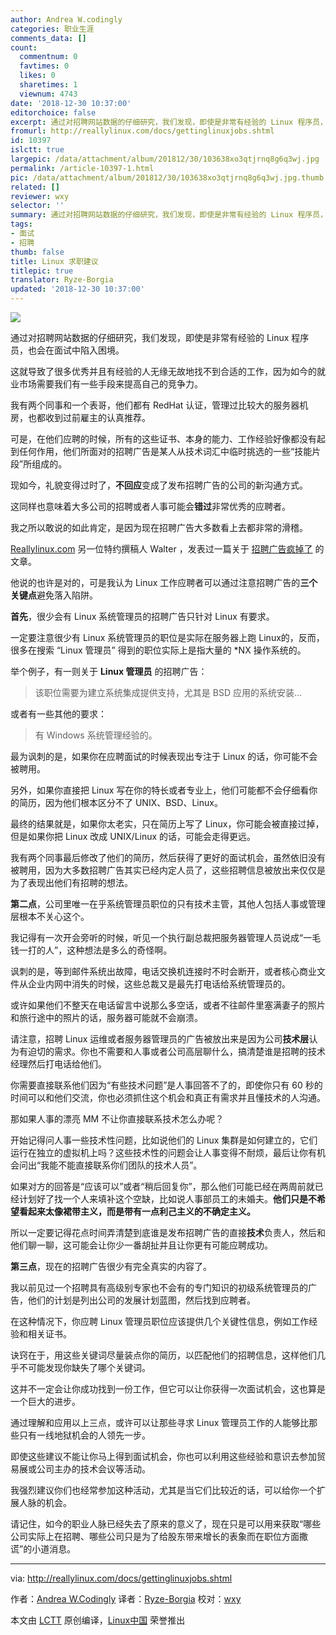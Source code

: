 ```yaml
---
author: Andrea W.codingly
categories: 职业生涯
comments_data: []
count:
  commentnum: 0
  favtimes: 0
  likes: 0
  sharetimes: 1
  viewnum: 4743
date: '2018-12-30 10:37:00'
editorchoice: false
excerpt: 通过对招聘网站数据的仔细研究，我们发现，即使是非常有经验的 Linux 程序员，也会在面试中陷入困境。
fromurl: http://reallylinux.com/docs/gettinglinuxjobs.shtml
id: 10397
islctt: true
largepic: /data/attachment/album/201812/30/103638xo3qtjrnq8g6q3wj.jpg
permalink: /article-10397-1.html
pic: /data/attachment/album/201812/30/103638xo3qtjrnq8g6q3wj.jpg.thumb.jpg
related: []
reviewer: wxy
selector: ''
summary: 通过对招聘网站数据的仔细研究，我们发现，即使是非常有经验的 Linux 程序员，也会在面试中陷入困境。
tags:
- 面试
- 招聘
thumb: false
title: Linux 求职建议
titlepic: true
translator: Ryze-Borgia
updated: '2018-12-30 10:37:00'
---
```


![](/data/attachment/album/201812/30/103638xo3qtjrnq8g6q3wj.jpg)


通过对招聘网站数据的仔细研究，我们发现，即使是非常有经验的 Linux 程序员，也会在面试中陷入困境。


这就导致了很多优秀并且有经验的人无缘无故地找不到合适的工作，因为如今的就业市场需要我们有一些手段来提高自己的竞争力。


我有两个同事和一个表哥，他们都有 RedHat 认证，管理过比较大的服务器机房，也都收到过前雇主的认真推荐。


可是，在他们应聘的时候，所有的这些证书、本身的能力、工作经验好像都没有起到任何作用，他们所面对的招聘广告是某人从技术词汇中临时挑选的一些“技能片段”所组成的。


现如今，礼貌变得过时了，**不回应**变成了发布招聘广告的公司的新沟通方式。


这同样也意味着大多公司的招聘或者人事可能会**错过**非常优秀的应聘者。


我之所以敢说的如此肯定，是因为现在招聘广告大多数看上去都非常的滑稽。


[Reallylinux.com](http://reallylinux.com) 另一位特约撰稿人 Walter ，发表过一篇关于 [招聘广告疯掉了](http://reallylinux.com/docs/wantadsmad.shtml) 的文章。


他说的也许是对的，可是我认为 Linux 工作应聘者可以通过注意招聘广告的**三个关键点**避免落入陷阱。


**首先**，很少会有 Linux 系统管理员的招聘广告只针对 Linux 有要求。


一定要注意很少有 Linux 系统管理员的职位是实际在服务器上跑 Linux的，反而，很多在搜索 “Linux 管理员” 得到的职位实际上是指大量的 \*NX 操作系统的。


举个例子，有一则关于 **Linux 管理员** 的招聘广告：



> 
> 该职位需要为建立系统集成提供支持，尤其是 BSD 应用的系统安装…
> 
> 
> 


或者有一些其他的要求：



> 
> 有 Windows 系统管理经验的。
> 
> 
> 


最为讽刺的是，如果你在应聘面试的时候表现出专注于 Linux 的话，你可能不会被聘用。


另外，如果你直接把 Linux 写在你的特长或者专业上，他们可能都不会仔细看你的简历，因为他们根本区分不了 UNIX、BSD、Linux。


最终的结果就是，如果你太老实，只在简历上写了 Linux，你可能会被直接过掉，但是如果你把 Linux 改成 UNIX/Linux 的话，可能会走得更远。


我有两个同事最后修改了他们的简历，然后获得了更好的面试机会，虽然依旧没有被聘用，因为大多数招聘广告其实已经内定人员了，这些招聘信息被放出来仅仅是为了表现出他们有招聘的想法。


**第二点**，公司里唯一在乎系统管理员职位的只有技术主管，其他人包括人事或管理层根本不关心这个。


我记得有一次开会旁听的时候，听见一个执行副总裁把服务器管理人员说成“一毛钱一打的人”，这种想法是多么的奇怪啊。


讽刺的是，等到邮件系统出故障，电话交换机连接时不时会断开，或者核心商业文件从企业内网中消失的时候，这些总裁又是最先打电话给系统管理员的。


或许如果他们不整天在电话留言中说那么多空话，或者不往邮件里塞满妻子的照片和旅行途中的照片的话，服务器可能就不会崩溃。


请注意，招聘 Linux 运维或者服务器管理员的广告被放出来是因为公司**技术层**认为有迫切的需求。你也不需要和人事或者公司高层聊什么，搞清楚谁是招聘的技术经理然后打电话给他们。


你需要直接联系他们因为“有些技术问题”是人事回答不了的，即使你只有 60 秒的时间可以和他们交流，你也必须抓住这个机会和真正有需求并且懂技术的人沟通。


那如果人事的漂亮 MM 不让你直接联系技术怎么办呢？


开始记得问人事一些技术性问题，比如说他们的 Linux 集群是如何建立的，它们运行在独立的虚拟机上吗？这些技术性的问题会让人事变得不耐烦，最后让你有机会问出“我能不能直接联系你们团队的技术人员”。


如果对方的回答是“应该可以”或者“稍后回复你”，那么他们可能已经在两周前就已经计划好了找一个人来填补这个空缺，比如说人事部员工的未婚夫。**他们只是不希望看起来太像裙带主义，而是带有一点利己主义的不确定主义。**


所以一定要记得花点时间弄清楚到底谁是发布招聘广告的直接**技术**负责人，然后和他们聊一聊，这可能会让你少一番胡扯并且让你更有可能应聘成功。


**第三点**，现在的招聘广告很少有完全真实的内容了。


我以前见过一个招聘具有高级别专家也不会有的专门知识的初级系统管理员的广告，他们的计划是列出公司的发展计划蓝图，然后找到应聘者。


在这种情况下，你应聘 Linux 管理员职位应该提供几个关键性信息，例如工作经验和相关证书。


诀窍在于，用这些关键词尽量装点你的简历，以匹配他们的招聘信息，这样他们几乎不可能发现你缺失了哪个关键词。


这并不一定会让你成功找到一份工作，但它可以让你获得一次面试机会，这也算是一个巨大的进步。


通过理解和应用以上三点，或许可以让那些寻求 Linux 管理员工作的人能够比那些只有一线地狱机会的人领先一步。


即使这些建议不能让你马上得到面试机会，你也可以利用这些经验和意识去参加贸易展或公司主办的技术会议等活动。


我强烈建议你们也经常参加这种活动，尤其是当它们比较近的话，可以给你一个扩展人脉的机会。


请记住，如今的职业人脉已经失去了原来的意义了，现在只是可以用来获取“哪些公司实际上在招聘、哪些公司只是为了给股东带来增长的表象而在职位方面撒谎”的小道消息。




---


via: <http://reallylinux.com/docs/gettinglinuxjobs.shtml>


作者：[Andrea W.Codingly](http://reallylinux.com) 译者：[Ryze-Borgia](https://github.com/Ryze-Borgia) 校对：[wxy](https://github.com/wxy)


本文由 [LCTT](https://github.com/LCTT/TranslateProject) 原创编译，[Linux中国](https://linux.cn/) 荣誉推出